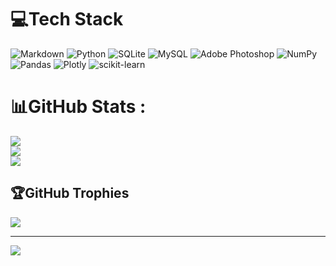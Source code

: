 
# 💻Tech Stack
![Markdown](https://img.shields.io/badge/markdown-%23000000.svg?style=plastic&logo=markdown&logoColor=white) ![Python](https://img.shields.io/badge/python-3670A0?style=plastic&logo=python&logoColor=ffdd54) ![SQLite](https://img.shields.io/badge/sqlite-%2307405e.svg?style=plastic&logo=sqlite&logoColor=white) ![MySQL](https://img.shields.io/badge/mysql-%2300f.svg?style=plastic&logo=mysql&logoColor=white) ![Adobe Photoshop](https://img.shields.io/badge/adobephotoshop-%2331A8FF.svg?style=plastic&logo=adobephotoshop&logoColor=white) ![NumPy](https://img.shields.io/badge/numpy-%23013243.svg?style=plastic&logo=numpy&logoColor=white) ![Pandas](https://img.shields.io/badge/pandas-%23150458.svg?style=plastic&logo=pandas&logoColor=white) ![Plotly](https://img.shields.io/badge/Plotly-%233F4F75.svg?style=plastic&logo=plotly&logoColor=white) ![scikit-learn](https://img.shields.io/badge/scikit--learn-%23F7931E.svg?style=plastic&logo=scikit-learn&logoColor=white)
# 📊GitHub Stats :
![](https://github-readme-stats.vercel.app/api?username=laggercodywade&theme=radical&hide_border=false&include_all_commits=false&count_private=false)<br/>
![](https://github-readme-streak-stats.herokuapp.com/?user=laggercodywade&theme=radical&hide_border=false)<br/>
![](https://github-readme-stats.vercel.app/api/top-langs/?username=laggercodywade&theme=radical&hide_border=false&include_all_commits=false&count_private=false&layout=compact)

## 🏆GitHub Trophies
![](https://github-trophies.vercel.app/?username=laggercodywade&theme=onedark&no-frame=false&no-bg=false&margin-w=4)

---
[![](https://visitcount.itsvg.in/api?id=laggercodywade&icon=0&color=0)](https://visitcount.itsvg.in)
